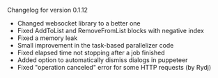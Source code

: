 Changelog for version 0.1.12

- Changed websocket library to a better one
- Fixed AddToList and RemoveFromList blocks with negative index
- Fixed a memory leak
- Small improvement in the task-based parallelizer code
- Fixed elapsed time not stopping after a job finished
- Added option to automatically dismiss dialogs in puppeteer
- Fixed "operation canceled" error for some HTTP requests (by Rydj)